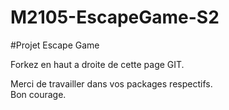 # M2105-EscapeGame-S2
#Projet Escape Game

Forkez en haut a droite de cette page GIT.

Merci de travailler dans vos packages respectifs. \
Bon courage.
